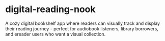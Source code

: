 # digital-reading-nook
A cozy digital bookshelf app where readers can visually track and display their reading journey - perfect for audiobook listeners, library borrowers, and ereader users who want a visual collection.
